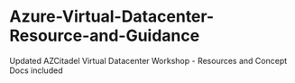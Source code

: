 # Azure-Virtual-Datacenter-Resource-and-Guidance
Updated AZCitadel Virtual Datacenter Workshop - Resources and Concept Docs included 
